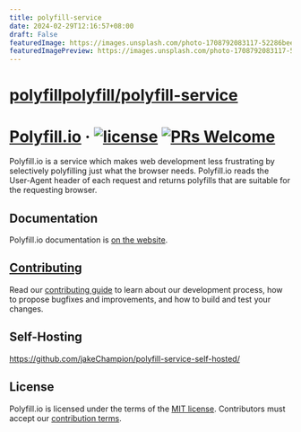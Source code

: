 ```yaml
---
title: polyfill-service
date: 2024-02-29T12:16:57+08:00
draft: False
featuredImage: https://images.unsplash.com/photo-1708792083117-52286bee89f8?ixid=M3w0NjAwMjJ8MHwxfHJhbmRvbXx8fHx8fHx8fDE3MDkxODAwODl8&ixlib=rb-4.0.3
featuredImagePreview: https://images.unsplash.com/photo-1708792083117-52286bee89f8?ixid=M3w0NjAwMjJ8MHwxfHJhbmRvbXx8fHx8fHx8fDE3MDkxODAwODl8&ixlib=rb-4.0.3
---
```


# [polyfillpolyfill/polyfill-service](https://github.com/polyfillpolyfill/polyfill-service)


# [Polyfill.io][website] &middot; [![license][license-badge]][license] [![PRs Welcome][pull-requests-badge]][contributing guide]

Polyfill.io is a service which makes web development less frustrating by selectively polyfilling just what the browser needs.
Polyfill.io reads the User-Agent header of each request and returns polyfills that are suitable for the requesting browser.

## Documentation

Polyfill.io documentation is [on the website][website].


## [Contributing][contributing guide]

Read our [contributing guide] to learn about our development process, how to propose bugfixes and improvements, and how to build and test your changes.

## Self-Hosting

<https://github.com/jakeChampion/polyfill-service-self-hosted/>


## License

Polyfill.io is licensed under the terms of the [MIT license][license]. Contributors must accept our [contribution terms].

[contributing guide]: ./.github/CONTRIBUTING.md
[contribution terms]: ./.github/contribution_licence_agreement.md
[license]: ./LICENSE.md
[license-badge]: https://img.shields.io/badge/license-MIT-blue.svg
[pull-requests-badge]: https://img.shields.io/badge/PRs-welcome-brightgreen.svg
[website]: https://polyfill.io
